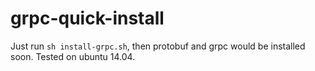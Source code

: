 # grpc-quick-install

Just run `sh install-grpc.sh`, then protobuf and grpc would be installed soon.
Tested on ubuntu 14.04.
